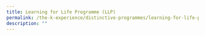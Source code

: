 ```yaml
---
title: Learning for Life Programme (LLP)
permalink: /the-k-experience/distinctive-programmes/learning-for-life-programme-llp/
description: ""
---
```

